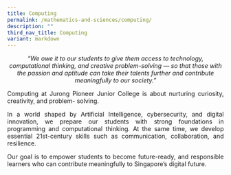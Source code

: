 ```yaml
---
title: Computing
permalink: /mathematics-and-sciences/computing/
description: ""
third_nav_title: Computing
variant: markdown
---
```

<div align="justify">

<p></p><center><i>
“We owe it to our students to give them access to technology, computational thinking, and creative problem-solving — so that those with the passion and aptitude can take their talents further and contribute meaningfully to our society.”</i></center><p></p>

<p>Computing at Jurong Pioneer Junior College is about nurturing curiosity, creativity, and problem-
solving.</p>

<p>In a world shaped by Artificial Intelligence, cybersecurity, and digital innovation, we prepare our
students with strong foundations in programming and computational thinking. At the same time,
we develop essential 21st-century skills such as communication, collaboration, and resilience.</p>

<p>Our goal is to empower students to become future-ready, and responsible learners who can contribute meaningfully to Singapore’s digital future.</p>
	
</div>

<div hidden="">
<div align="justify">

<p></p><center><i>
“…we must get our children in schools exposed to IT, exposed to programming.., we must expose our kids and enable the most talented and interested ones to be able to go far and develop their talent in IT in schools to make a Smart Nation…”<br>
	~&nbsp;Prime Minister, Mr Lee Hsien Loong</i></center><p></p>

<p>
Computing is a beautiful story of the amalgamation of vision, passion, innovation, creativity, serendipity, fuelled by an unwillingness to accept the limits of the human minds and bodies. </p>

<p>
The fast-moving, exciting world of computing is highly competitive but we endeavour to develop cognitive skills in students, as well as 21CC (such as communication, collaboration, self-efficacy) that will help adapt to advancements in the field of computing and global changes impacting the workplace and society.</p></div></div>